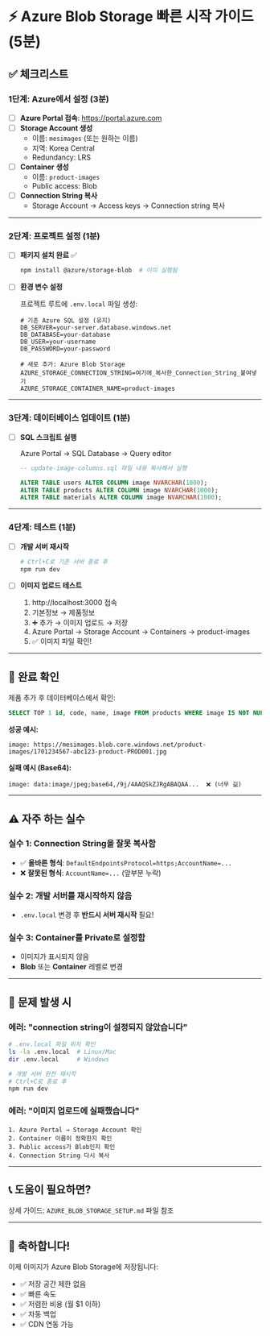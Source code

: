 # ⚡ Azure Blob Storage 빠른 시작 가이드 (5분)

## ✅ 체크리스트

### 1단계: Azure에서 설정 (3분)

- [ ] **Azure Portal 접속**: https://portal.azure.com
- [ ] **Storage Account 생성**
  - 이름: `mesimages` (또는 원하는 이름)
  - 지역: Korea Central
  - Redundancy: LRS
- [ ] **Container 생성**
  - 이름: `product-images`
  - Public access: Blob
- [ ] **Connection String 복사**
  - Storage Account → Access keys → Connection string 복사

---

### 2단계: 프로젝트 설정 (1분)

- [ ] **패키지 설치 완료** ✅
  ```bash
  npm install @azure/storage-blob  # 이미 실행됨
  ```

- [ ] **환경 변수 설정**
  
  프로젝트 루트에 `.env.local` 파일 생성:
  
  ```env
  # 기존 Azure SQL 설정 (유지)
  DB_SERVER=your-server.database.windows.net
  DB_DATABASE=your-database
  DB_USER=your-username
  DB_PASSWORD=your-password
  
  # 새로 추가: Azure Blob Storage
  AZURE_STORAGE_CONNECTION_STRING=여기에_복사한_Connection_String_붙여넣기
  AZURE_STORAGE_CONTAINER_NAME=product-images
  ```

---

### 3단계: 데이터베이스 업데이트 (1분)

- [ ] **SQL 스크립트 실행**
  
  Azure Portal → SQL Database → Query editor
  
  ```sql
  -- update-image-columns.sql 파일 내용 복사해서 실행
  
  ALTER TABLE users ALTER COLUMN image NVARCHAR(1000);
  ALTER TABLE products ALTER COLUMN image NVARCHAR(1000);
  ALTER TABLE materials ALTER COLUMN image NVARCHAR(1000);
  ```

---

### 4단계: 테스트 (1분)

- [ ] **개발 서버 재시작**
  ```bash
  # Ctrl+C로 기존 서버 종료 후
  npm run dev
  ```

- [ ] **이미지 업로드 테스트**
  1. http://localhost:3000 접속
  2. 기본정보 → 제품정보
  3. ➕ 추가 → 이미지 업로드 → 저장
  4. Azure Portal → Storage Account → Containers → product-images
  5. ✅ 이미지 파일 확인!

---

## 🎯 완료 확인

제품 추가 후 데이터베이스에서 확인:

```sql
SELECT TOP 1 id, code, name, image FROM products WHERE image IS NOT NULL;
```

**성공 예시:**
```
image: https://mesimages.blob.core.windows.net/product-images/1701234567-abc123-product-PROD001.jpg
```

**실패 예시 (Base64):**
```
image: data:image/jpeg;base64,/9j/4AAQSkZJRgABAQAA...  ❌ (너무 긺)
```

---

## ⚠️ 자주 하는 실수

### 실수 1: Connection String을 잘못 복사함
- ✅ **올바른 형식**: `DefaultEndpointsProtocol=https;AccountName=...`
- ❌ **잘못된 형식**: `AccountName=...` (앞부분 누락)

### 실수 2: 개발 서버를 재시작하지 않음
- `.env.local` 변경 후 **반드시 서버 재시작** 필요!

### 실수 3: Container를 Private로 설정함
- 이미지가 표시되지 않음
- **Blob** 또는 **Container** 레벨로 변경

---

## 🚨 문제 발생 시

### 에러: "connection string이 설정되지 않았습니다"
```bash
# .env.local 파일 위치 확인
ls -la .env.local  # Linux/Mac
dir .env.local     # Windows

# 개발 서버 완전 재시작
# Ctrl+C로 종료 후
npm run dev
```

### 에러: "이미지 업로드에 실패했습니다"
```
1. Azure Portal → Storage Account 확인
2. Container 이름이 정확한지 확인
3. Public access가 Blob인지 확인
4. Connection String 다시 복사
```

---

## 📞 도움이 필요하면?

상세 가이드: `AZURE_BLOB_STORAGE_SETUP.md` 파일 참조

---

## 🎉 축하합니다!

이제 이미지가 Azure Blob Storage에 저장됩니다:
- ✅ 저장 공간 제한 없음
- ✅ 빠른 속도
- ✅ 저렴한 비용 (월 $1 이하)
- ✅ 자동 백업
- ✅ CDN 연동 가능


